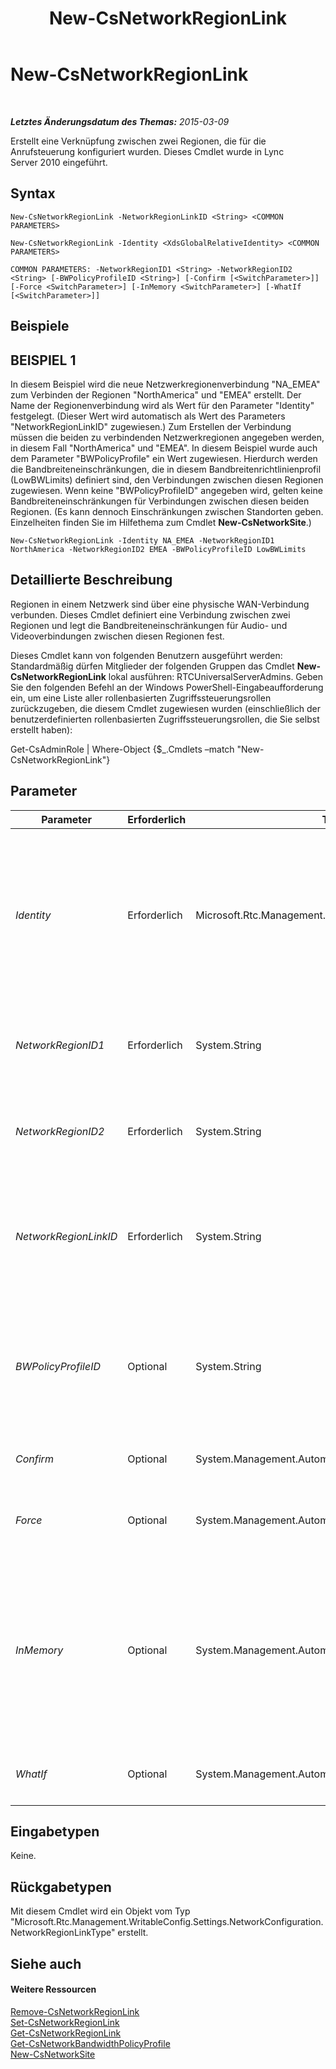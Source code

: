 ﻿---
title: New-CsNetworkRegionLink
TOCTitle: New-CsNetworkRegionLink
ms:assetid: 61a6a7be-8078-4d59-a78a-2f241f6bf800
ms:mtpsurl: https://technet.microsoft.com/de-de/library/Gg398437(v=OCS.15)
ms:contentKeyID: 49294180
ms.date: 05/19/2016
mtps_version: v=OCS.15
ms.translationtype: HT
---

# New-CsNetworkRegionLink

 

_**Letztes Änderungsdatum des Themas:** 2015-03-09_

Erstellt eine Verknüpfung zwischen zwei Regionen, die für die Anrufsteuerung konfiguriert wurden. Dieses Cmdlet wurde in Lync Server 2010 eingeführt.

## Syntax

    New-CsNetworkRegionLink -NetworkRegionLinkID <String> <COMMON PARAMETERS>

    New-CsNetworkRegionLink -Identity <XdsGlobalRelativeIdentity> <COMMON PARAMETERS>

    COMMON PARAMETERS: -NetworkRegionID1 <String> -NetworkRegionID2 <String> [-BWPolicyProfileID <String>] [-Confirm [<SwitchParameter>]] [-Force <SwitchParameter>] [-InMemory <SwitchParameter>] [-WhatIf [<SwitchParameter>]]

## Beispiele

## BEISPIEL 1

In diesem Beispiel wird die neue Netzwerkregionenverbindung "NA\_EMEA" zum Verbinden der Regionen "NorthAmerica" und "EMEA" erstellt. Der Name der Regionenverbindung wird als Wert für den Parameter "Identity" festgelegt. (Dieser Wert wird automatisch als Wert des Parameters "NetworkRegionLinkID" zugewiesen.) Zum Erstellen der Verbindung müssen die beiden zu verbindenden Netzwerkregionen angegeben werden, in diesem Fall "NorthAmerica" und "EMEA". In diesem Beispiel wurde auch dem Parameter "BWPolicyProfile" ein Wert zugewiesen. Hierdurch werden die Bandbreiteneinschränkungen, die in diesem Bandbreitenrichtlinienprofil (LowBWLimits) definiert sind, den Verbindungen zwischen diesen Regionen zugewiesen. Wenn keine "BWPolicyProfileID" angegeben wird, gelten keine Bandbreiteneinschränkungen für Verbindungen zwischen diesen beiden Regionen. (Es kann dennoch Einschränkungen zwischen Standorten geben. Einzelheiten finden Sie im Hilfethema zum Cmdlet **New-CsNetworkSite**.)

    New-CsNetworkRegionLink -Identity NA_EMEA -NetworkRegionID1 NorthAmerica -NetworkRegionID2 EMEA -BWPolicyProfileID LowBWLimits

## Detaillierte Beschreibung

Regionen in einem Netzwerk sind über eine physische WAN-Verbindung verbunden. Dieses Cmdlet definiert eine Verbindung zwischen zwei Regionen und legt die Bandbreiteneinschränkungen für Audio- und Videoverbindungen zwischen diesen Regionen fest.

Dieses Cmdlet kann von folgenden Benutzern ausgeführt werden: Standardmäßig dürfen Mitglieder der folgenden Gruppen das Cmdlet **New-CsNetworkRegionLink** lokal ausführen: RTCUniversalServerAdmins. Geben Sie den folgenden Befehl an der Windows PowerShell-Eingabeaufforderung ein, um eine Liste aller rollenbasierten Zugriffssteuerungsrollen zurückzugeben, die diesem Cmdlet zugewiesen wurden (einschließlich der benutzerdefinierten rollenbasierten Zugriffssteuerungsrollen, die Sie selbst erstellt haben):

Get-CsAdminRole | Where-Object {$\_.Cmdlets –match "New-CsNetworkRegionLink"}

## Parameter


<table>
<colgroup>
<col style="width: 25%" />
<col style="width: 25%" />
<col style="width: 25%" />
<col style="width: 25%" />
</colgroup>
<thead>
<tr class="header">
<th>Parameter</th>
<th>Erforderlich</th>
<th>Typ</th>
<th>Beschreibung</th>
</tr>
</thead>
<tbody>
<tr class="odd">
<td><p><em>Identity</em></p></td>
<td><p>Erforderlich</p></td>
<td><p>Microsoft.Rtc.Management.Xds.XdsGlobalRelativeIdentity</p></td>
<td><p>Eine eindeutige ID für die neu erstellte Netzwerkregionenverbindung. Netzwerkregionenverbindungen werden ausschließlich global erstellt, sodass mit dieser ID kein Gültigkeitsbereich festgelegt werden muss. Stattdessen ist eine Zeichenfolge enthalten, die den eindeutigen Namen zur Identifizierung dieser Verbindung darstellt.</p></td>
</tr>
<tr class="even">
<td><p><em>NetworkRegionID1</em></p></td>
<td><p>Erforderlich</p></td>
<td><p>System.String</p></td>
<td><p>Der Identitätswert (NetworkRegionID) der Region, die mit der durch den Parameter &quot;NetworkRegionID2&quot; identifizierten Region verbunden ist.</p></td>
</tr>
<tr class="odd">
<td><p><em>NetworkRegionID2</em></p></td>
<td><p>Erforderlich</p></td>
<td><p>System.String</p></td>
<td><p>Der Identitätswert (NetworkRegionID) der Region, die mit der durch den Parameter &quot;NetworkRegionID1&quot; identifizierten Region verbunden ist.</p></td>
</tr>
<tr class="even">
<td><p><em>NetworkRegionLinkID</em></p></td>
<td><p>Erforderlich</p></td>
<td><p>System.String</p></td>
<td><p>Dieser Wert ist mit &quot;Identity&quot; identisch. Sie können nicht gleichzeitig den Identitätswert und den Parameter &quot;NetworkRegionLinkID&quot; angeben. Ein Wert, der für einen der beiden Parameter angegeben wird, gilt automatisch für beide.</p></td>
</tr>
<tr class="odd">
<td><p><em>BWPolicyProfileID</em></p></td>
<td><p>Optional</p></td>
<td><p>System.String</p></td>
<td><p>Der Identitätswert des Bandbreitenrichtlinienprofils, das die Bandbreiteneinschränkungen für diese Verbindung definiert. Sie können eine Liste der verfügbaren Profile durch Aufrufen des Cmdlets <strong>Get-CsNetworkBandwidthPolicyProfile</strong> abrufen.</p></td>
</tr>
<tr class="even">
<td><p><em>Confirm</em></p></td>
<td><p>Optional</p></td>
<td><p>System.Management.Automation.SwitchParameter</p></td>
<td><p>Fordert Sie vor der Ausführung des Befehls zum Bestätigen auf.</p></td>
</tr>
<tr class="odd">
<td><p><em>Force</em></p></td>
<td><p>Optional</p></td>
<td><p>System.Management.Automation.SwitchParameter</p></td>
<td><p>Unterdrückt alle Bestätigungsaufforderungen, die andernfalls vor der Durchführung von Änderungen angezeigt würden.</p></td>
</tr>
<tr class="even">
<td><p><em>InMemory</em></p></td>
<td><p>Optional</p></td>
<td><p>System.Management.Automation.SwitchParameter</p></td>
<td><p>Erstellt einen Objektverweis ohne einen Commit für das Objekt auszuführen und die Änderungen dadurch dauerhaft zu speichern. Wenn Sie die Ausgabe des mit diesem Parameter aufgerufenen Cmdlet einer Variablen zuweisen, können Sie die Eigenschaften des Objektverweises ändern und anschließend einen Commit für diese Änderungen ausführen, indem Sie das entsprechende Cmdlet vom Typ &quot;Set-&quot; aufrufen.</p></td>
</tr>
<tr class="odd">
<td><p><em>WhatIf</em></p></td>
<td><p>Optional</p></td>
<td><p>System.Management.Automation.SwitchParameter</p></td>
<td><p>Beschreibt die Auswirkungen einer Ausführung des Befehls, ohne den Befehl tatsächlich auszuführen.</p></td>
</tr>
</tbody>
</table>


## Eingabetypen

Keine.

## Rückgabetypen

Mit diesem Cmdlet wird ein Objekt vom Typ "Microsoft.Rtc.Management.WritableConfig.Settings.NetworkConfiguration.NetworkRegionLinkType" erstellt.

## Siehe auch

#### Weitere Ressourcen

[Remove-CsNetworkRegionLink](remove-csnetworkregionlink.md)  
[Set-CsNetworkRegionLink](set-csnetworkregionlink.md)  
[Get-CsNetworkRegionLink](get-csnetworkregionlink.md)  
[Get-CsNetworkBandwidthPolicyProfile](get-csnetworkbandwidthpolicyprofile.md)  
[New-CsNetworkSite](new-csnetworksite.md)

